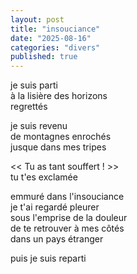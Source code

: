```yaml
---
layout: post
title: "insouciance"
date: "2025-08-16"
categories: "divers"
published: true
---
```


je suis parti  
à la lisière des horizons  
regrettés  

je suis revenu  
de montagnes enrochés  
jusque dans mes tripes  

<< Tu as tant souffert ! >>  
tu t'es exclamée  

emmuré dans l'insouciance  
je t'ai regardé pleurer  
sous l'emprise de la douleur  
de te retrouver à mes côtés  
dans un pays étranger  

puis je suis reparti  
